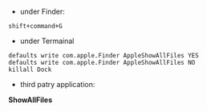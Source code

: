 
* under Finder:

```
shift+command+G
```

* under Termainal

```
defaults write com.apple.Finder AppleShowAllFiles YES
defaults write com.apple.Finder AppleShowAllFiles NO
killall Dock
```

* third patry application:

**ShowAllFiles**

